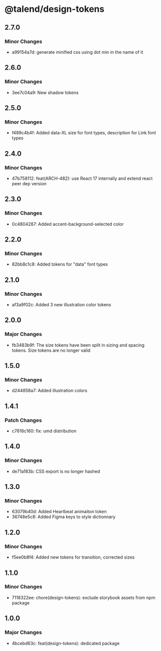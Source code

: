 # @talend/design-tokens

## 2.7.0

### Minor Changes

- a99154a7d: generate minified css using dot min in the name of it

## 2.6.0

### Minor Changes

- 3ee7c04a9: New shadow tokens

## 2.5.0

### Minor Changes

- f489c4b4f: Added data-XL size for font types, description for Link font types

## 2.4.0

### Minor Changes

- 47b758112: feat(ARCH-482): use React 17 internally and extend react peer dep version

## 2.3.0

### Minor Changes

- 0c4804287: Added accent-background-selected color

## 2.2.0

### Minor Changes

- 82bb8c1c8: Added tokens for "data" font types

## 2.1.0

### Minor Changes

- af3a9f02c: Added 3 new illustration color tokens

## 2.0.0

### Major Changes

- fb3483b9f: The size tokens have been split in sizing and spacing tokens. Size tokens are no longer valid

## 1.5.0

### Minor Changes

- d244858a7: Added illustration colors

## 1.4.1

### Patch Changes

- c7816c160: fix: umd distribution

## 1.4.0

### Minor Changes

- de71a183b: CSS export is no longer hashed

## 1.3.0

### Minor Changes

- 63079b40d: Added Heartbeat animaiton token
- 36748e5c8: Added Figma keys to style dictionnary

## 1.2.0

### Minor Changes

- f5ee0b8f4: Added new tokens for transition, corrected sizes

## 1.1.0

### Minor Changes

- 7118322ee: chore(design-tokens): exclude storybook assets from npm package

## 1.0.0

### Major Changes

- 4bcebd63c: feat(design-tokens): dedicated package
